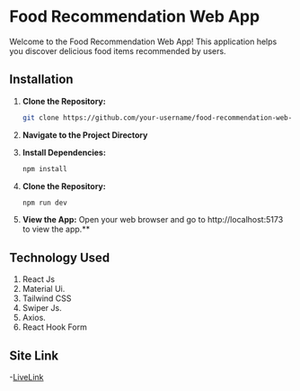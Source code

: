 # Food Recommendation Web App


Welcome to the Food Recommendation Web App! This application helps you discover delicious food items recommended by users.

## Installation

1. **Clone the Repository:**
   ```bash
   git clone https://github.com/your-username/food-recommendation-web-app.git

2. **Navigate to the Project Directory**

3. **Install Dependencies:**

   ```bash
   npm install


4. **Clone the Repository:**
    ```bash
    npm run dev

5. **View the App:**
Open your web browser and go to http://localhost:5173 to view the app.**




## Technology Used

1. React Js
2. Material Ui.
3. Tailwind CSS
4. Swiper Js.
5. Axios.
6. React Hook Form



## Site Link
-[LiveLink](https://food-recommendation-nurstabadhon.netlify.app/)


